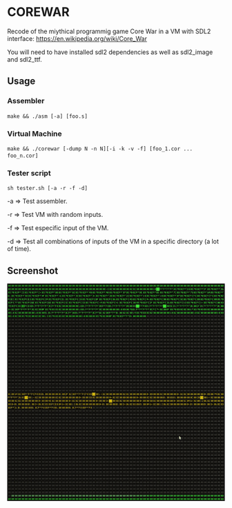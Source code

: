 # COREWAR

Recode of the miythical programmig game Core War in a VM with SDL2 interface: https://en.wikipedia.org/wiki/Core_War

You will need to have installed sdl2 dependencies as well as sdl2_image and sdl2_ttf.

## Usage

### Assembler
```
make && ./asm [-a] [foo.s]
```
### Virtual Machine

```
make && ./corewar [-dump N -n N][-i -k -v -f] [foo_1.cor ... foo_n.cor]
```

### Tester script

```
sh tester.sh [-a -r -f -d]
```
-a => Test assembler.

-r => Test VM with random inputs.

-f => Test especific input of the VM.

-d => Test all combinations of inputs of the VM in a specific directory (a lot of time).

## Screenshot
![alt text](https://github.com/latiagertrutis/corewar/blob/master/images/ezgif.com-video-to-gif.gif)